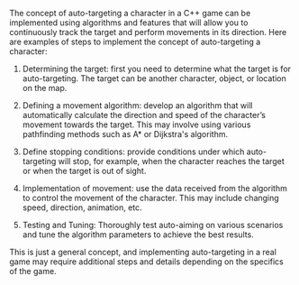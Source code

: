 The concept of auto-targeting a character in a C++ game can be implemented using algorithms and features that will allow you to continuously track the target and perform movements in its direction. Here are examples of steps to implement the concept of auto-targeting a character:

1. Determining the target: first you need to determine what the target is for auto-targeting. The target can be another character, object, or location on the map.
2. Defining a movement algorithm: develop an algorithm that will automatically calculate the direction and speed of the character’s movement towards the target. This may involve using various pathfinding methods such as A* or Dijkstra's algorithm.

3. Define stopping conditions: provide conditions under which auto-targeting will stop, for example, when the character reaches the target or when the target is out of sight.

4. Implementation of movement: use the data received from the algorithm to control the movement of the character. This may include changing speed, direction, animation, etc.
5. Testing and Tuning: Thoroughly test auto-aiming on various scenarios and tune the algorithm parameters to achieve the best results.

This is just a general concept, and implementing auto-targeting in a real game may require additional steps and details depending on the specifics of the game.
